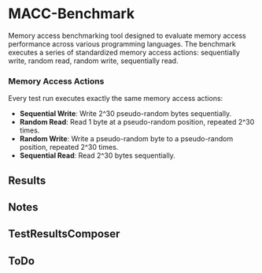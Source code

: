 # MACC-Benchmark

Memory access benchmarking tool designed to evaluate memory access performance across various programming languages. The benchmark executes a series of standardized memory access actions: sequentially write, random read, random write, sequentially read.

### Memory Access Actions

Every test run executes exactly the same memory access actions: 
- **Sequential Write**: Write 2^30 pseudo-random bytes sequentially. 
- **Random Read**: Read 1 byte at a pseudo-random position, repeated 2^30 times.
- **Random Write**: Write a pseudo-random byte to a pseudo-random position, repeated 2^30 times.
- **Sequential Read**: Read 2^30 bytes sequentially.
  
## Results

## Notes

## TestResultsComposer

## ToDo


